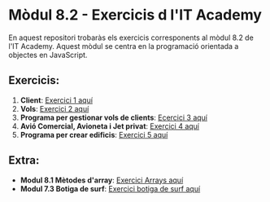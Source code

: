 # Mòdul 8.2 - Exercicis d l'IT Academy

En aquest repositori trobaràs els exercicis corresponents al mòdul 8.2 de l'IT Academy. Aquest mòdul se centra en la programació orientada a objectes en JavaScript.

## Exercicis:

1. **Client**: [Exercici 1 aquí](https://github.com/Luovtyrell/FDLP_Lucia-M-Ordonez-Vilanova/tree/f136440e1ff5e32795b801cdded1479e10546676/ej%201)
2. **Vols**: [Exercici 2 aquí](https://github.com/Luovtyrell/FDLP_Lucia-M-Ordonez-Vilanova/tree/f136440e1ff5e32795b801cdded1479e10546676/ej%202)
3. **Programa per gestionar vols de clients**: [Ecercici 3 aquí](https://github.com/Luovtyrell/FDLP_Lucia-M-Ordonez-Vilanova/tree/main/ej%203)
4. **Avió Comercial, Avioneta i Jet privat**: [Exercici 4 aquí](https://github.com/Luovtyrell/FDLP_Lucia-M-Ordonez-Vilanova/tree/c4f2a76248ed54da1d065809060c01a101ed6ceb/ej%204)
5. **Programa per crear edificis**: [Exercici 5 aquí](https://github.com/Luovtyrell/FDLP_Lucia-M-Ordonez-Vilanova/tree/49f0ddfe5a7b1a4d8f1c6231b08d97c925e180d8/ej%205)

## Extra:

- **Modul 8.1 Mètodes d'array**: [Exercici Arrays aquí](https://github.com/Luovtyrell/FDLP_Lucia-M-Ordonez-Vilanova/tree/f136440e1ff5e32795b801cdded1479e10546676/M%208.1/ej%201)
- **Modul 7.3 Botiga de surf**: [Exercici botiga de surf aquí](https://github.com/Luovtyrell/FDLP_Lucia-M-Ordonez-Vilanova/tree/4d1dde3fd7def3e7f42cde5fdb93a142a0e790f3/M%207.3%20Botiga%20de%20surf)
